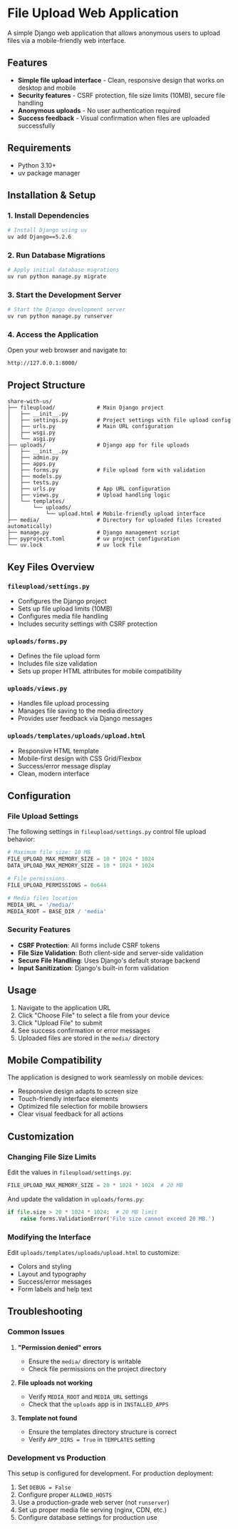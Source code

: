 # File Upload Web Application

A simple Django web application that allows anonymous users to upload files via a mobile-friendly web interface.

## Features

- **Simple file upload interface** - Clean, responsive design that works on desktop and mobile
- **Security features** - CSRF protection, file size limits (10MB), secure file handling
- **Anonymous uploads** - No user authentication required
- **Success feedback** - Visual confirmation when files are uploaded successfully

## Requirements

- Python 3.10+
- uv package manager

## Installation & Setup

### 1. Install Dependencies

```bash
# Install Django using uv
uv add Django==5.2.6
```

### 2. Run Database Migrations

```bash
# Apply initial database migrations
uv run python manage.py migrate
```

### 3. Start the Development Server

```bash
# Start the Django development server
uv run python manage.py runserver
```

### 4. Access the Application

Open your web browser and navigate to:
```
http://127.0.0.1:8000/
```

## Project Structure

```
share-with-us/
├── fileupload/             # Main Django project
│   ├── __init__.py
│   ├── settings.py         # Project settings with file upload config
│   ├── urls.py             # Main URL configuration
│   ├── wsgi.py
│   └── asgi.py
├── uploads/                # Django app for file uploads
│   ├── __init__.py
│   ├── admin.py
│   ├── apps.py
│   ├── forms.py            # File upload form with validation
│   ├── models.py
│   ├── tests.py
│   ├── urls.py             # App URL configuration
│   ├── views.py            # Upload handling logic
│   └── templates/
│       └── uploads/
│           └── upload.html # Mobile-friendly upload interface
├── media/                  # Directory for uploaded files (created automatically)
├── manage.py               # Django management script
├── pyproject.toml          # uv project configuration
└── uv.lock                 # uv lock file
```

## Key Files Overview

### `fileupload/settings.py`
- Configures the Django project
- Sets up file upload limits (10MB)
- Configures media file handling
- Includes security settings with CSRF protection

### `uploads/forms.py`
- Defines the file upload form
- Includes file size validation
- Sets up proper HTML attributes for mobile compatibility

### `uploads/views.py`
- Handles file upload processing
- Manages file saving to the media directory
- Provides user feedback via Django messages

### `uploads/templates/uploads/upload.html`
- Responsive HTML template
- Mobile-first design with CSS Grid/Flexbox
- Success/error message display
- Clean, modern interface

## Configuration

### File Upload Settings

The following settings in `fileupload/settings.py` control file upload behavior:

```python
# Maximum file size: 10 MB
FILE_UPLOAD_MAX_MEMORY_SIZE = 10 * 1024 * 1024
DATA_UPLOAD_MAX_MEMORY_SIZE = 10 * 1024 * 1024

# File permissions
FILE_UPLOAD_PERMISSIONS = 0o644

# Media files location
MEDIA_URL = '/media/'
MEDIA_ROOT = BASE_DIR / 'media'
```

### Security Features

- **CSRF Protection**: All forms include CSRF tokens
- **File Size Validation**: Both client-side and server-side validation
- **Secure File Handling**: Uses Django's default storage backend
- **Input Sanitization**: Django's built-in form validation

## Usage

1. Navigate to the application URL
2. Click "Choose File" to select a file from your device
3. Click "Upload File" to submit
4. See success confirmation or error messages
5. Uploaded files are stored in the `media/` directory

## Mobile Compatibility

The application is designed to work seamlessly on mobile devices:

- Responsive design adapts to screen size
- Touch-friendly interface elements
- Optimized file selection for mobile browsers
- Clear visual feedback for all actions

## Customization

### Changing File Size Limits

Edit the values in `fileupload/settings.py`:

```python
FILE_UPLOAD_MAX_MEMORY_SIZE = 20 * 1024 * 1024  # 20 MB
```

And update the validation in `uploads/forms.py`:

```python
if file.size > 20 * 1024 * 1024:  # 20 MB limit
    raise forms.ValidationError('File size cannot exceed 20 MB.')
```

### Modifying the Interface

Edit `uploads/templates/uploads/upload.html` to customize:
- Colors and styling
- Layout and typography
- Success/error messages
- Form labels and help text

## Troubleshooting

### Common Issues

1. **"Permission denied" errors**
   - Ensure the `media/` directory is writable
   - Check file permissions on the project directory

2. **File uploads not working**
   - Verify `MEDIA_ROOT` and `MEDIA_URL` settings
   - Check that the `uploads` app is in `INSTALLED_APPS`

3. **Template not found**
   - Ensure the templates directory structure is correct
   - Verify `APP_DIRS = True` in `TEMPLATES` setting

### Development vs Production

This setup is configured for development. For production deployment:

1. Set `DEBUG = False`
2. Configure proper `ALLOWED_HOSTS`
3. Use a production-grade web server (not `runserver`)
4. Set up proper media file serving (nginx, CDN, etc.)
5. Configure database settings for production use

